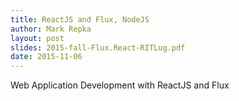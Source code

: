 ```yaml
---
title: ReactJS and Flux, NodeJS
author: Mark Repka
layout: post
slides: 2015-fall-Flux.React-RITLug.pdf
date: 2015-11-06
---
```


Web Application Development with ReactJS and Flux

